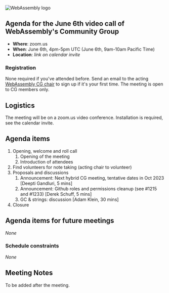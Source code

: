 ![WebAssembly logo](/images/WebAssembly.png)

## Agenda for the June 6th video call of WebAssembly's Community Group

- **Where**: zoom.us
- **When**: June 6th, 4pm-5pm UTC (June 6th, 9am-10am Pacific Time)
- **Location**: *link on calendar invite*

### Registration

None required if you've attended before. Send an email to the acting [WebAssembly CG chair](mailto:webassembly-cg-chair@chromium.org)
to sign up if it's your first time. The meeting is open to CG members only.

## Logistics

The meeting will be on a zoom.us video conference.
Installation is required, see the calendar invite.

## Agenda items

1. Opening, welcome and roll call
    1. Opening of the meeting
    1. Introduction of attendees
1. Find volunteers for note taking (acting chair to volunteer)
1. Proposals and discussions
    1. Announcement: Next hybrid CG meeting, tentative dates in Oct 2023 [Deepti Gandluri, 5 mins]
    2. Announcement: Github roles and permissions cleanup (see #1215 and #1233) [Derek Schuff, 5 mins]
    3. GC & strings: discussion [Adam Klein, 30 mins]
1. Closure

## Agenda items for future meetings

*None*

### Schedule constraints

*None*

## Meeting Notes

To be added after the meeting.
